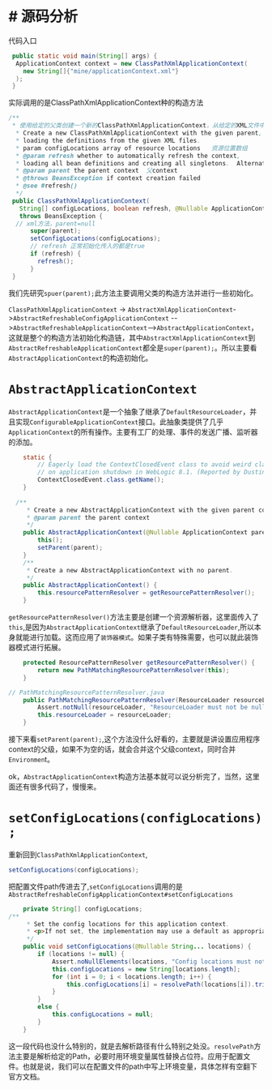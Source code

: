 # # 源码分析

代码入口

```java
 public static void main(String[] args) {
  ApplicationContext context = new ClassPathXmlApplicationContext(
    new String[]{"mine/applicationContext.xml"}
  );
 }
```
实际调用的是ClassPathXmlApplicationContext种的构造方法
```java
/**
 * 使用给定的父类创建一个新的ClassPathXmlApplicationContext，从给定的XML文件中加载定义。
  * Create a new ClassPathXmlApplicationContext with the given parent,
  * loading the definitions from the given XML files.
  * param configLocations array of resource locations   资源位置数组
  * @param refresh whether to automatically refresh the context,
  * loading all bean definitions and creating all singletons.  Alternatively, call refresh manually after further configuring the context. 是否自动刷新上下文、加载所有bean定义并创建所有单例。或者，在进一步配置上下文之后手动调用refresh。
  * @param parent the parent context  父context
  * @throws BeansException if context creation failed
  * @see #refresh()
  */
 public ClassPathXmlApplicationContext(
   String[] configLocations, boolean refresh, @Nullable ApplicationContext parent)
   throws BeansException {
  // xml方法，parent=null
      super(parent);
      setConfigLocations(configLocations);
      // refresh 正常初始化传入的都是true
      if (refresh) {
        refresh();
      }
 }
```

我们先研究`spuer(parent);`此方法主要调用父类的构造方法并进行一些初始化。

`ClassPathXmlApplicationContext` -> `AbstractXmlApplicationContext`->`AbstractRefreshableConfigApplicationContext` -->`AbstractRefreshableApplicationContext`-->`AbstractApplicationContext`，这就是整个的构造方法初始化构造链，其中`AbstractXmlApplicationContext`到`AbstractRefreshableApplicationContext`都全是`super(parent);`。所以主要看`AbstractApplicationContext`的构造初始化。



# `AbstractApplicationContext`

`AbstractApplicationContext`是一个抽象了继承了`DefaultResourceLoader`，并且实现`ConfigurableApplicationContext`接口。此抽象类提供了几乎`ApplicationContext`的所有操作。主要有工厂的处理、事件的发送广播、监听器的添加。

```java
	static {
		// Eagerly load the ContextClosedEvent class to avoid weird classloader issues
		// on application shutdown in WebLogic 8.1. (Reported by Dustin Woods.)
		ContextClosedEvent.class.getName();
	}
 
  /**
	 * Create a new AbstractApplicationContext with the given parent context.
	 * @param parent the parent context
	 */
	public AbstractApplicationContext(@Nullable ApplicationContext parent) {
		this();
		setParent(parent);
	}
	/**
	 * Create a new AbstractApplicationContext with no parent.
	 */
	public AbstractApplicationContext() {
		this.resourcePatternResolver = getResourcePatternResolver();
	}
```

`getResourcePatternResolver()`方法主要是创建一个资源解析器，这里面传入了`this`,是因为`AbstractApplicationContext`继承了`DefaultResourceLoader`,所以本身就能进行加载。这而应用了`装饰器模式`。如果子类有特殊需要，也可以就此装饰器模式进行拓展。

```java
	protected ResourcePatternResolver getResourcePatternResolver() {
		return new PathMatchingResourcePatternResolver(this);
	}

// PathMatchingResourcePatternResolver.java
	public PathMatchingResourcePatternResolver(ResourceLoader resourceLoader) {
		Assert.notNull(resourceLoader, "ResourceLoader must not be null");
		this.resourceLoader = resourceLoader;
	}

```

接下来看`setParent(parent);`,这个方法没什么好看的，主要就是讲设置应用程序context的父级，如果不为空的话，就会合并这个父级context，同时合并`Environmen`t。

ok，`AbstractApplicationContext`构造方法基本就可以说分析完了，当然，这里面还有很多代码了，慢慢来。



# `setConfigLocations(configLocations);`

重新回到`ClassPathXmlApplicationContext`,

```java
setConfigLocations(configLocations);
```

把配置文件path传进去了,`setConfigLocations`调用的是`AbstractRefreshableConfigApplicationContext#setConfigLocations`

```java
	private String[] configLocations;	
/**
	 * Set the config locations for this application context.
	 * <p>If not set, the implementation may use a default as appropriate.
	 */
	public void setConfigLocations(@Nullable String... locations) {
		if (locations != null) {
			Assert.noNullElements(locations, "Config locations must not be null");
			this.configLocations = new String[locations.length];
			for (int i = 0; i < locations.length; i++) {
				this.configLocations[i] = resolvePath(locations[i]).trim();
			}
		}
		else {
			this.configLocations = null;
		}
	}

```

这一段代码也没什么特别的，就是去解析路径有什么特别之处没。`resolvePath`方法主要是解析给定的Path，必要时用环境变量属性替换占位符。应用于配置文件。也就是说，我们可以在配置文件的path中写上环境变量，具体怎样有空翻下官方文档。

































